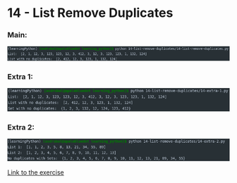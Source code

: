 # 14 - List Remove Duplicates
### Main:
!['Result'](14-list-remove-duplicates.png)

### Extra 1:
!['Result'](14-extra-1.png)

### Extra 2:
!['Result'](14-extra-2.png)

[Link to the exercise](https://www.practicepython.org/exercise/2014/05/15/14-list-remove-duplicates.html)